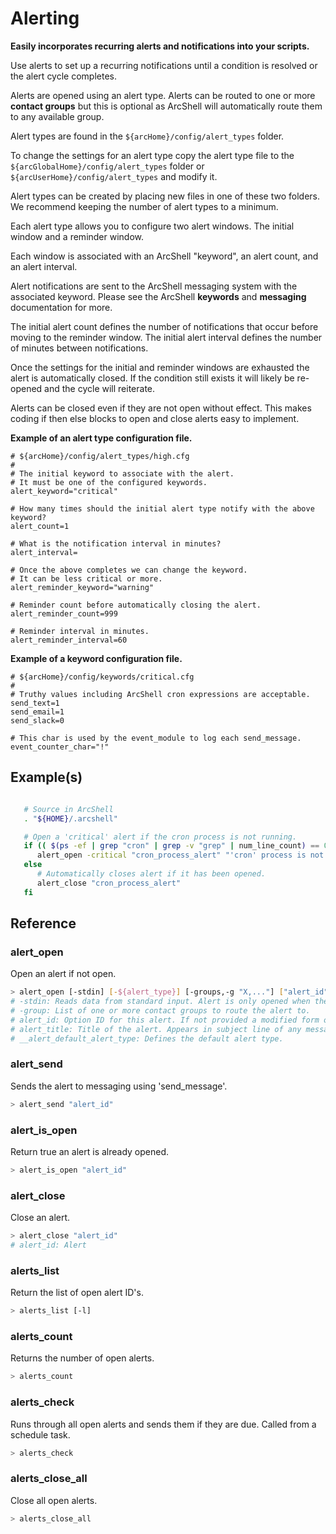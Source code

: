 
# Alerting

**Easily incorporates recurring alerts and notifications into your scripts.**

Use alerts to set up a recurring notifications until a condition is resolved or the alert cycle completes.

Alerts are opened using an alert type. Alerts can be routed to one or more **contact groups** but this is optional as ArcShell will automatically route them to any available group.

Alert types are found in the ```${arcHome}/config/alert_types``` folder.

To change the settings for an alert type copy the alert type file to the ```${arcGlobalHome}/config/alert_types``` folder or ```${arcUserHome}/config/alert_types``` and modify it. 

Alert types can be created by placing new files in one of these two folders. We recommend keeping the number of alert types to a minimum.

Each alert type allows you to configure two alert windows. The initial window and a reminder window. 

Each window is associated with an ArcShell "keyword", an alert count, and an alert interval.

Alert notifications are sent to the ArcShell messaging system with the associated keyword. Please see the ArcShell **keywords** and **messaging** documentation for more.

The initial alert count defines the number of notifications that  occur before moving to the reminder window. The initial alert interval defines the number of minutes between notifications.

Once the settings for the initial and reminder windows are exhausted the alert is automatically closed. If the condition still exists it will likely be re-opened and the cycle will reiterate. 

Alerts can be closed even if they are not open without effect. This makes coding if then else blocks to open and close alerts easy to implement.

**Example of an alert type configuration file.**

```
# ${arcHome}/config/alert_types/high.cfg
#
# The initial keyword to associate with the alert. 
# It must be one of the configured keywords.
alert_keyword="critical"

# How many times should the initial alert type notify with the above keyword?
alert_count=1

# What is the notification interval in minutes?
alert_interval=

# Once the above completes we can change the keyword.
# It can be less critical or more.
alert_reminder_keyword="warning"

# Reminder count before automatically closing the alert.
alert_reminder_count=999

# Reminder interval in minutes.
alert_reminder_interval=60
```

**Example of a keyword configuration file.**

```
# ${arcHome}/config/keywords/critical.cfg
#
# Truthy values including ArcShell cron expressions are acceptable.
send_text=1
send_email=1
send_slack=0

# This char is used by the event_module to log each send_message.
event_counter_char="!"
```

## Example(s)
```bash

   # Source in ArcShell
   . "${HOME}/.arcshell"

   # Open a 'critical' alert if the cron process is not running.
   if (( $(ps -ef | grep "cron" | grep -v "grep" | num_line_count) == 0 )); then
      alert_open -critical "cron_process_alert" "'cron' process is not running!"
   else
      # Automatically closes alert if it has been opened.
      alert_close "cron_process_alert"
   fi
```

## Reference


### alert_open
Open an alert if not open.
```bash
> alert_open [-stdin] [-${alert_type}] [-groups,-g "X,..."] ["alert_id"] "alert_title"
# -stdin: Reads data from standard input. Alert is only opened when there is data.
# -group: List of one or more contact groups to route the alert to.
# alert_id: Option ID for this alert. If not provided a modified form of the title is used.
# alert_title: Title of the alert. Appears in subject line of any messages.
# __alert_default_alert_type: Defines the default alert type.
```

### alert_send
Sends the alert to messaging using 'send_message'.
```bash
> alert_send "alert_id"
```

### alert_is_open
Return true an alert is already opened.
```bash
> alert_is_open "alert_id"
```

### alert_close
Close an alert.
```bash
> alert_close "alert_id"
# alert_id: Alert
```

### alerts_list
Return the list of open alert ID's.
```bash
> alerts_list [-l]
```

### alerts_count
Returns the number of open alerts.
```bash
> alerts_count
```

### alerts_check
Runs through all open alerts and sends them if they are due. Called from a schedule task.
```bash
> alerts_check
```

### alerts_close_all
Close all open alerts.
```bash
> alerts_close_all
```

